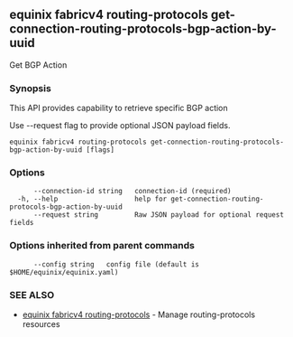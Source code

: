 ## equinix fabricv4 routing-protocols get-connection-routing-protocols-bgp-action-by-uuid

Get BGP Action

### Synopsis

This API provides capability to retrieve specific BGP action

Use --request flag to provide optional JSON payload fields.

```
equinix fabricv4 routing-protocols get-connection-routing-protocols-bgp-action-by-uuid [flags]
```

### Options

```
      --connection-id string   connection-id (required)
  -h, --help                   help for get-connection-routing-protocols-bgp-action-by-uuid
      --request string         Raw JSON payload for optional request fields
```

### Options inherited from parent commands

```
      --config string   config file (default is $HOME/equinix/equinix.yaml)
```

### SEE ALSO

* [equinix fabricv4 routing-protocols](equinix_fabricv4_routing-protocols.md)	 - Manage routing-protocols resources

